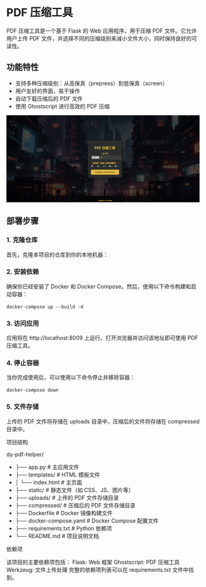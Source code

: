 # PDF 压缩工具

PDF 压缩工具是一个基于 Flask 的 Web 应用程序，用于压缩 PDF 文件。它允许用户上传 PDF 文件，并选择不同的压缩级别来减小文件大小，同时保持良好的可读性。

## 功能特性

- 支持多种压缩级别：从高保真（prepress）到低保真（screen）
- 用户友好的界面，易于操作
- 自动下载压缩后的 PDF 文件
- 使用 Ghostscript 进行高效的 PDF 压缩

![img.png](static/img.png)

## 部署步骤

### 1. 克隆仓库

首先，克隆本项目的仓库到你的本地机器：

### 2. 安装依赖
   确保你已经安装了 Docker 和 Docker Compose。然后，使用以下命令构建和启动容器：
   
`docker-compose up --build -d`

### 3. 访问应用

应用将在 http://localhost:8009 上运行。打开浏览器并访问该地址即可使用 PDF 压缩工具。

### 4. 停止容器

当你完成使用后，可以使用以下命令停止并移除容器：

`docker-compose down`

### 5. 文件存储

上传的 PDF 文件将存储在 uploads 目录中，压缩后的文件将存储在 compressed 目录中。

项目结构

dy-pdf-helper/

* ├── app.py                # 主应用文件
* ├── templates/            # HTML 模板文件
* │   └── index.html        # 主页面
* ├── static/               # 静态文件（如 CSS、JS、图片等）
* ├── uploads/              # 上传的 PDF 文件存储目录
* ├── compressed/           # 压缩后的 PDF 文件存储目录
* ├── Dockerfile            # Docker 镜像构建文件
* ├── docker-compose.yaml   # Docker Compose 配置文件
* ├── requirements.txt      # Python 依赖项
* └── README.md             # 项目说明文档

依赖项

该项目的主要依赖项包括：
Flask: Web 框架
Ghostscript: PDF 压缩工具
Werkzeug: 文件上传处理
完整的依赖项列表可以在 requirements.txt 文件中找到。
